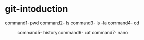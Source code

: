 # git-intoduction
command1- pwd
command2- ls
command3- ls -la
command4- cd <dir>
command5- history
command6- cat <file>
command7- nano <file>